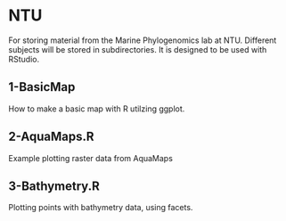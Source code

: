 # NTU
For storing material from the Marine Phylogenomics lab at NTU. Different subjects will be stored in subdirectories. It is designed to be used with RStudio.

## 1-BasicMap
How to make a basic map with R utilzing ggplot.

## 2-AquaMaps.R
Example plotting raster data from AquaMaps

## 3-Bathymetry.R
Plotting points with bathymetry data, using facets.